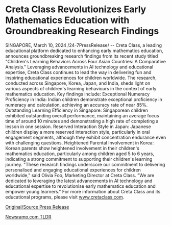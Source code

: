 # Creta Class Revolutionizes Early Mathematics Education with Groundbreaking Research Findings

SINGAPORE, March 10, 2024 /24-7PressRelease/ -- Creta Class, a leading educational platform dedicated to enhancing early mathematics education, announces groundbreaking research findings from its recent study titled "Children's Learning Behaviors Across Four Asian Countries: A Comparative Analysis." Leveraging advancements in AI technology and educational expertise, Creta Class continues to lead the way in delivering fun and inspiring educational experiences for children worldwide.  The research, conducted across Singapore, Korea, Japan, and India, sheds light on various aspects of children's learning behaviours in the context of early mathematics education. Key findings include:  Exceptional Numeracy Proficiency in India: Indian children demonstrate exceptional proficiency in numeracy and calculation, achieving an accuracy rate of near 85%.  Outstanding Learning Efficiency in Singapore: Singaporean children exhibited outstanding overall performance, maintaining an average focus time of around 10 minutes and demonstrating a high rate of completing a lesson in one session.  Reserved Interaction Style in Japan: Japanese children display a more reserved interaction style, particularly in oral engagement segments, although they exhibit concentration endurance even with challenging questions.  Heightened Parental Involvement in Korea: Korean parents show heightened involvement in their children's mathematics education, particularly among children aged 5 to 6 years, indicating a strong commitment to supporting their children's learning journey.  "These research findings underscore our commitment to delivering personalised and engaging educational experiences for children worldwide," said Olivia Foo, Marketing Director at Creta Class. "We are dedicated to leveraging the latest advancements in AI technology and educational expertise to revolutionise early mathematics education and empower young learners."  For more information about Creta Class and its educational programs, please visit www.cretaclass.com. 

[Original/Source Press Release](https://www.24-7pressrelease.com/press-release/509132/creta-class-revolutionizes-early-mathematics-education-with-groundbreaking-research-findings) 

[Newsramp.com TLDR](https://newsramp.com/None) 